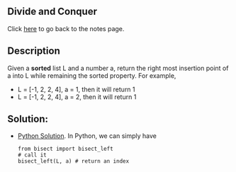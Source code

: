 ## Divide and Conquer
Click [here](../notes.md) to go back to the notes page.

## Description
Given a **sorted** list L and a number a, return the right most insertion
point of a into L while remaining the sorted property. For example,
- L = [-1, 2, 2, 4], a = 1, then it will return 1
- L = [-1, 2, 2, 4], a = 2, then it will return 1

## Solution:
- [Python Solution](bisect_right.py). In Python, we can simply
  have
  ```
  from bisect import bisect_left
  # call it
  bisect_left(L, a) # return an index
  ```

